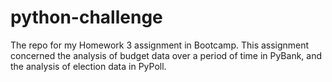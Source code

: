 # python-challenge
The repo for my Homework 3 assignment in Bootcamp. This assignment concerned the analysis of budget data over a period of time in PyBank, and the analysis of election data in PyPoll. 
